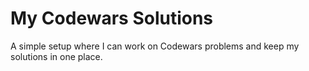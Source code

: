 # My Codewars Solutions

A simple setup where I can work on Codewars problems and keep my solutions in one place.
